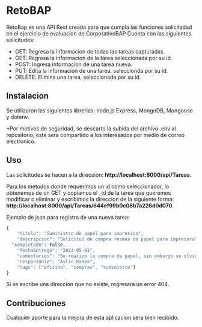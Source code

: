 # RetoBAP

RetoBap es una API Rest creada para que cumpla las funciones solicitadad en el ejercicio de evaluacion de CorporativoBAP
Cuenta con las siguientes solicitudes:

- GET: Regresa la informacion de todas las tareas capturadas.
- GET: Regresa la informacion de la tarea seleccionada por su id.
- POST: Ingresa informacion de una tarea nueva.
- PUT: Edita la informacion de una tarea, seleccionda por su id.
- DELETE: Elimina una tarea, seleccionada por su id.


## Instalacion

Se utilizaron las siguientes librerias: node.js Express, MongoDB, Mongoose y dotenv.

*Por motivos de seguridad, se descarto la subida del archivo .env al repositorio, este sera compartido a los interesados por medio de correo electronico.


## Uso

Las solicitudes se hacen a la direccion: **http://localhost:8000/api/Tareas**.

Para los metodos donde requerimos un id como seleccionador, lo obtenemos de un GET y copiamos el _id de la tarea que queremos modificar o eliminar y 
escribimos la direccion de la siguiente forma: **http://localhost:8000/api/Tareas/644ef99b0c08b7a226d0d070**.

Ejemplo de json para registro de una nueva tarea:
```js
{
	"titulo": "Suministro de papel para impresion",
	"descripcion": "Solicitud de compra resmas de papel para impresora",
  "completado": False,
	"fechaEntrega": "2023-05-01",
	"comentarios": "Se realizo la compra de papel, sin embargo se olvido solicitar rollo de papel para el plotter",
	"responsable": "Aylin Ramos",
	"tags": ["oficina", "compras", "suministro"]
}
```
Si se escribe una direccion que no existe, regresara un error 404.


## Contribuciones

Cualquier aporte para la mejora de esta aplicacion sera bien recibido.
